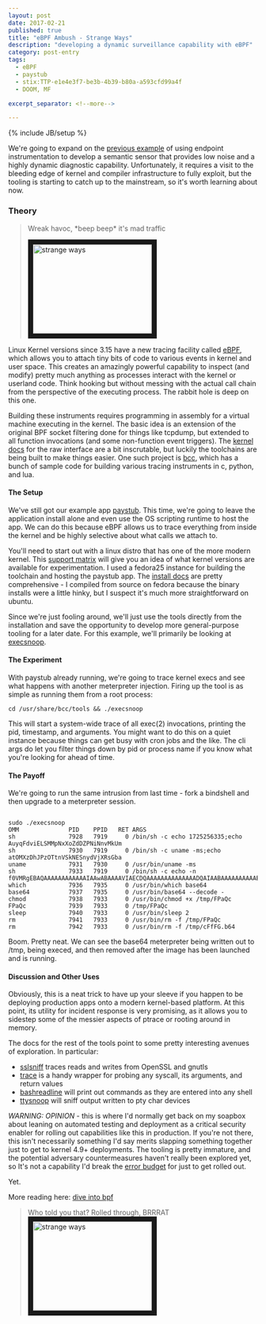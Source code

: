 ```yaml
---
layout: post
date: 2017-02-21
published: true
title: "eBPF Ambush - Strange Ways"
description: "developing a dynamic surveillance capability with eBPF"
category: post-entry
tags:
  - eBPF
  - paystub
  - stix:TTP-e1e4e3f7-be3b-4b39-b80a-a593cfd99a4f
  - DOOM, MF

excerpt_separator: <!--more-->

---
```

{% include JB/setup %}

We're going to expand on the [previous example] of using endpoint 
instrumentation to develop a semantic sensor that provides low noise and a 
highly dynamic diagnostic capability. Unfortunately, it requires a visit to 
the bleeding edge of kernel and compiler infrastructure to fully exploit, 
but the tooling is starting to catch up to the mainstream, so it's worth 
learning about now.

<!--more-->

### Theory
<blockquote>
<p>Wreak havoc, *beep beep* it's mad traffic</p>
<a href="http://www.youtube.com/watch?feature=player_embedded&v=uSxlZQUqVPY">
<img src="http://img.youtube.com/vi/uSxlZQUqVPY/0.jpg" alt="strange ways" width="240" height="180" border="10" />
</a>
</blockquote>

Linux Kernel versions since 3.15 have a new tracing facility called
[eBPF], which allows you to attach tiny bits of code to various events
in kernel and user space. This creates an amazingly powerful capability 
to inspect (and modify) pretty much anything as processes interact with 
the kernel or userland code. Think hooking but without messing with the
actual call chain from the perspective of the executing process. The 
rabbit hole is deep on this one.

Building these instruments requires programming in assembly for a virtual 
machine executing in the kernel. The basic idea is an extension of the
original BPF socket filtering done for things like tcpdump, but extended
to all function invocations (and some non-function event triggers). The 
[kernel docs] for the raw interface are a bit inscrutable, but luckily 
the toolchains are being built to make things easier. One such project is 
[bcc], which has a bunch of sample code for building various tracing 
instruments in c, python, and lua. 


#### The Setup

We've still got our example app [paystub]. This time, we're going to leave
the application install alone and even use the OS scripting runtime to 
host the app. We can do this because eBPF allows us to trace everything
from inside the kernel and be highly selective about what calls we attach 
to.

You'll need to start out with a linux distro that has one of the more
modern kernel. This [support matrix] will give you an idea of what kernel
versions are available for experimentation. I used a fedora25 instance
for building the toolchain and hosting the paystub app. The [install docs]
are pretty comprehensive - I compiled from source on fedora because the
binary installs were a little hinky, but I suspect it's much more 
straightforward on ubuntu. 

Since we're just fooling around, we'll just use the tools directly from
the installation and save the opportunity to develop more general-purpose
tooling for a later date. For this example, we'll primarily be looking at
[execsnoop].

#### The Experiment

With paystub already running, we're going to trace kernel execs and
see what happens with another meterpreter injection. Firing up the 
tool is as simple as running them from a root process:

    cd /usr/share/bcc/tools && ./execsnoop

This will start a system-wide trace of all exec(2) invocations, printing
the pid, timestamp, and arguments. You might want to do this on a 
quiet instance because things can get busy with cron jobs and the like.
The cli args do let you filter things down by pid or process name if
you know what you're looking for ahead of time.

#### The Payoff

We're going to run the same intrusion from last time - fork a bindshell
and then upgrade to a meterpreter session. 

<pre class="highlight"><code>
sudo ./execsnoop
OMM              PID    PPID   RET ARGS
sh               7928   7919     0 /bin/sh -c echo 1725256335;echo AuyqFdviELSMMpNxXoZdDZPNiNnvMkUm
sh               7930   7919     0 /bin/sh -c uname -ms;echo atOMXzDhJPzOTtnVSkNESnydVjXRsGba
uname            7931   7930     0 /usr/bin/uname -ms
sh               7933   7919     0 /bin/sh -c echo -n f0VMRgEBAQAAAAAAAAAAAAIAAwABAAAAVIAECDQAAAAAAAAAAAAAADQAIAABAAAAAAAAAAEAAAAAAAAAAIAECACABAibAAAA4gAAAAcAAAAAEAAAMdv341ND
which            7936   7935     0 /usr/bin/which base64
base64           7937   7935     0 /usr/bin/base64 --decode -
chmod            7938   7933     0 /usr/bin/chmod +x /tmp/FPaQc
FPaQc            7939   7933     0 /tmp/FPaQc
sleep            7940   7933     0 /usr/bin/sleep 2
rm               7941   7933     0 /usr/bin/rm -f /tmp/FPaQc
rm               7942   7933     0 /usr/bin/rm -f /tmp/cFfFG.b64
</code></pre>

Boom. Pretty neat. We can see the base64 meterpreter being written out to /tmp,
being execed, and then removed after the image has been launched and is
running. 

#### Discussion and Other Uses

Obviously, this is a neat trick to have up your sleeve if you happen to be
deploying production apps onto a modern kernel-based platform. At this point,
its utility for incident response is very promising, as it allows you to 
sidestep some of the messier aspects of ptrace or rooting around in memory.

The docs for the rest of the tools point to some pretty interesting
avenues of exploration. In particular:

* [sslsniff] traces reads and writes from OpenSSL and gnutls
* [trace] is a handy wrapper for probing any syscall, its arguments, and return values
* [bashreadline] will print out commands as they are entered into any shell
* [ttysnoop] will sniff output written to pty char devices

*WARNING: OPINION* - this is where I'd normally get back on my soapbox about
leaning on automated testing and deployment as a critical security enabler 
for rolling out capabilities like this in production. If you're not there, 
this isn't necessarily something I'd say merits slapping something together 
just to get to kernel 4.9+ deployments. The tooling is pretty immature, and 
the potential adversary countermeasures haven't really been explored yet, so 
It's not a capability I'd break the [error budget] for just to get rolled out. 

Yet.

More reading here: [dive into bpf](https://qmonnet.github.io/whirl-offload/2016/09/01/dive-into-bpf/)


<blockquote>
Who told you that? Rolled through, BRRRAT
<a href="http://www.youtube.com/watch?feature=player_embedded&v=qEjz7gl0D7E">
<img src="http://img.youtube.com/vi/qEjz7gl0D7E/0.jpg" alt="strange ways" width="240" height="180" border="10" />
</a>
</blockquote>


[previous example]: https://ryanbreed.github.io/post-entry/2017/02/trap-goin-crazy
[eBPF]: https://events.linuxfoundation.org/sites/events/files/slides/bpf_collabsummit_2015feb20.pdf
[kernel docs]: https://www.kernel.org/doc/Documentation/networking/filter.txt
[bcc]: https://github.com/iovisor/bcc
[paystub]: https://github.com/ryanbreed/paystub-sinatra
[support matrix]: https://github.com/iovisor/bcc/blob/master/docs/kernel-versions.md
[install docs]: https://github.com/iovisor/bcc/blob/master/INSTALL.md
[execsnoop]: https://github.com/iovisor/bcc/blob/master/tools/execsnoop_example.txt
[sslsniff]: https://github.com/iovisor/bcc/blob/master/tools/sslsniff_example.txt
[trace]: https://github.com/iovisor/bcc/blob/master/tools/trace_example.txt
[bashreadline]: https://github.com/iovisor/bcc/blob/master/tools/bashreadline_example.txt
[ttysnoop]: https://github.com/iovisor/bcc/blob/master/tools/ttysnoop_example.txt
[error budget]: https://www.usenix.org/conference/srecon15/program/presentation/alvidrez
